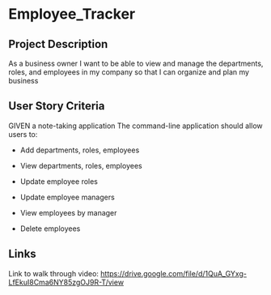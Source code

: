 # Employee_Tracker

## Project Description

As a business owner
I want to be able to view and manage the departments, roles, and employees in my company
so that I can organize and plan my business

## User Story Criteria

GIVEN a note-taking application
The command-line application should allow users to:

- Add departments, roles, employees

- View departments, roles, employees

- Update employee roles

- Update employee managers

- View employees by manager

- Delete employees

## Links

Link to walk through video: https://drive.google.com/file/d/1QuA_GYxg-LfEkuI8Cma6NY85zgOJ9R-T/view
